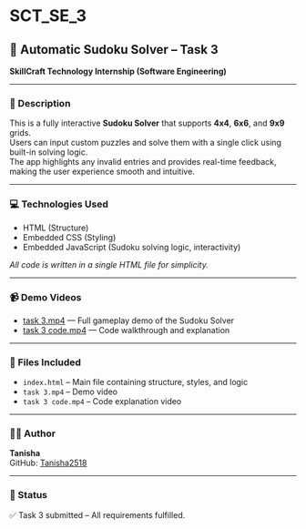 
# SCT_SE_3

## 🧩 Automatic Sudoku Solver – Task 3  
**SkillCraft Technology Internship (Software Engineering)**

---

### 📄 Description  
This is a fully interactive **Sudoku Solver** that supports **4x4**, **6x6**, and **9x9** grids.  
Users can input custom puzzles and solve them with a single click using built-in solving logic.  
The app highlights any invalid entries and provides real-time feedback, making the user experience smooth and intuitive.

---

### 💻 Technologies Used
- HTML (Structure)
- Embedded CSS (Styling)
- Embedded JavaScript (Sudoku solving logic, interactivity)

_All code is written in a single HTML file for simplicity._

---

### 📹 Demo Videos
- [task 3.mp4](./task%203.mp4) — Full gameplay demo of the Sudoku Solver  
- [task 3 code.mp4](./task%203%20code.mp4) — Code walkthrough and explanation

---

### 📁 Files Included
- `index.html` – Main file containing structure, styles, and logic  
- `task 3.mp4` – Demo video  
- `task 3 code.mp4` – Code explanation video

---

### 👩‍💻 Author  
**Tanisha**  
GitHub: [Tanisha2518](https://github.com/Tanisha2518)

---

### 📝 Status  
✅ Task 3 submitted – All requirements fulfilled.
